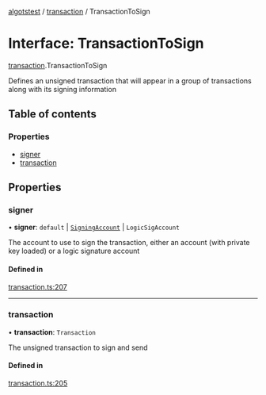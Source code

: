 [algotstest](../README.md) / [transaction](../modules/transaction.md) / TransactionToSign

# Interface: TransactionToSign

[transaction](../modules/transaction.md).TransactionToSign

Defines an unsigned transaction that will appear in a group of transactions along with its signing information

## Table of contents

### Properties

- [signer](transaction.TransactionToSign.md#signer)
- [transaction](transaction.TransactionToSign.md#transaction)

## Properties

### signer

• **signer**: `default` \| [`SigningAccount`](../classes/transaction.SigningAccount.md) \| `LogicSigAccount`

The account to use to sign the transaction, either an account (with private key loaded) or a logic signature account

#### Defined in

[transaction.ts:207](https://github.com/algorandfoundation/algokit-utils-ts/blob/b75e3eb/src/transaction.ts#L207)

___

### transaction

• **transaction**: `Transaction`

The unsigned transaction to sign and send

#### Defined in

[transaction.ts:205](https://github.com/algorandfoundation/algokit-utils-ts/blob/b75e3eb/src/transaction.ts#L205)
